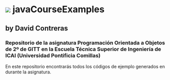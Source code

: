 # ![](https://raw.githubusercontent.com/DavidContrerasICAI/javaCourseExamples/master/images/logo.jpg) javaCourseExamples
## by David Contreras
### Repositorio de la asignatura Programación Orientada a Objetos de 2º de GITT en la Escuela Técnica Superior de Ingeniería de ICAI (Universidad Pontificia Comillas)
En este repositorio encontrarás todos los códigos de ejemplo generados en durante la asignatura.



